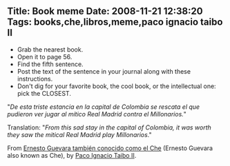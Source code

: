 Title: Book meme
Date: 2008-11-21 12:38:20
Tags: books,che,libros,meme,paco ignacio taibo II
---
<ul>
	<li>Grab the nearest book.</li>
	<li>Open it to page 56.</li>
	<li>Find the fifth sentence.</li>
	<li>Post the text of the sentence in your journal along with these instructions.</li>
	<li>Don't dig for your favorite book, the cool book, or the intellectual one: pick the CLOSEST.</li>
</ul>
"<em>De esta triste estancia en la capital de Colombia se rescata el que pudieron ver jugar al mítico Real Madrid contra el Millonarios.</em>"

Translation: "<em>From this sad stay in the capital of Colombia, it was worth they saw the mitical Real Madrid play Millonarios</em>."

From <a href="http://gandhi.com.mx/index.cfm/id/Producto/dept/Libros/pid/258825">Ernesto Guevara también conocido como el Che</a> (Ernesto Guevara also known as Che), by <a href="http://en.wikipedia.org/wiki/Paco_Ignacio_Taibo_II">Paco Ignacio Taibo II</a>.